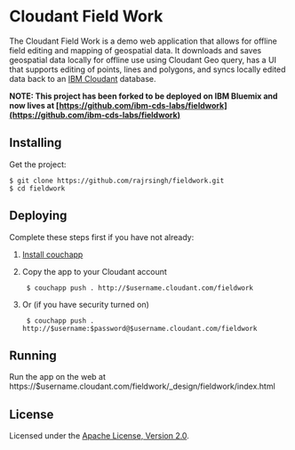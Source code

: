 # Cloudant Field Work

The Cloudant Field Work is a demo web application that allows for offline field editing and mapping of geospatial data. It downloads and saves geospatial data locally for offline use using Cloudant Geo query, has a UI that supports editing of points, lines and polygons, and syncs locally edited data back to an [IBM Cloudant](https://cloudant.com/) database.

**NOTE: This project has been forked to be deployed on IBM Bluemix and now lives at [https://github.com/ibm-cds-labs/fieldwork](https://github.com/ibm-cds-labs/fieldwork)**

## Installing

Get the project:

    $ git clone https://github.com/rajrsingh/fieldwork.git
    $ cd fieldwork

## Deploying

Complete these steps first if you have not already:

1. [Install couchapp](https://github.com/couchapp/couchapp)
1. Copy the app to your Cloudant account

        $ couchapp push . http://$username.cloudant.com/fieldwork


1. Or (if you have security turned on)

        $ couchapp push . http://$username:$password@$username.cloudant.com/fieldwork

## Running

Run the app on the web at https://$username.cloudant.com/fieldwork/_design/fieldwork/index.html

## License

Licensed under the [Apache License, Version 2.0](LICENSE.txt).


